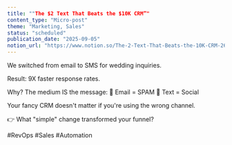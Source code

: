 ```yaml
---
title: ""The $2 Text That Beats the $10K CRM”"
content_type: "Micro-post"
theme: "Marketing, Sales"
status: "scheduled"
publication_date: "2025-09-05"
notion_url: "https://www.notion.so/The-2-Text-That-Beats-the-10K-CRM-2626c059767380039b9ac1c82b07f574"
---
```


We switched from email to SMS for wedding inquiries.

Result: 9X faster response rates.

Why? The medium IS the message:
📧 Email = SPAM
💬 Text = Social

Your fancy CRM doesn't matter if you're using the wrong channel.

👉 What "simple" change transformed your funnel?

#RevOps #Sales #Automation

